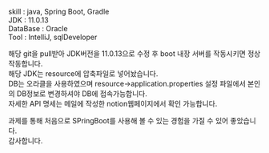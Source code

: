 skill : java, Spring Boot, Gradle  
JDK : 11.0.13  
DataBase : Oracle  
Tool : IntelliJ, sqlDeveloper

해당 git을 pull받아 JDK버전을 11.0.13으로 수정 후 boot 내장 서버를 작동시키면 정상 작동합니다.  
해당 JDK는 resource에 압축파일로 넣어놨습니다.  
DB는 오라클을 사용하였으며 resource->application.properties 설정 파일에서 본인의 DB정보로 변경하셔야 DB에 접속가능합니다.  
자세한 API 명세는 메일에 작성한 notion웹페이지에서 확인 가능합니다.  

과제를 통해 처음으로 SPringBoot를 사용해 볼 수 있는 경험을 가질 수 있어 좋았습니다.  
감사합니다. 
